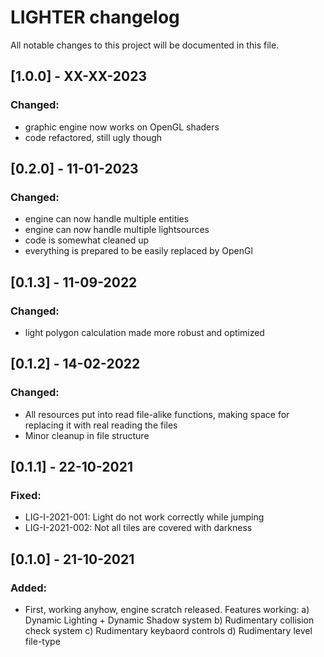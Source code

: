 # LIGHTER changelog
All notable changes to this project will be documented in this file.

## [1.0.0] - XX-XX-2023
### Changed:
- graphic engine now works on OpenGL shaders
- code refactored, still ugly though

## [0.2.0] - 11-01-2023
### Changed:
- engine can now handle multiple entities
- engine can now handle multiple lightsources
- code is somewhat cleaned up
- everything is prepared to be easily replaced by OpenGl

## [0.1.3] - 11-09-2022
### Changed:
- light polygon calculation made more robust and optimized

## [0.1.2] - 14-02-2022
### Changed:
- All resources put into read file-alike functions, making space for replacing it with real reading
  the files
- Minor cleanup in file structure

## [0.1.1] - 22-10-2021
### Fixed:
- LIG-I-2021-001: Light do not work correctly while jumping  
- LIG-I-2021-002: Not all tiles are covered with darkness

## [0.1.0] - 21-10-2021
### Added:
- First, working anyhow, engine scratch released. Features working:
   a) Dynamic Lighting + Dynamic Shadow system
   b) Rudimentary collision check system
   c) Rudimentary keybaord controls
   d) Rudimentary level file-type
